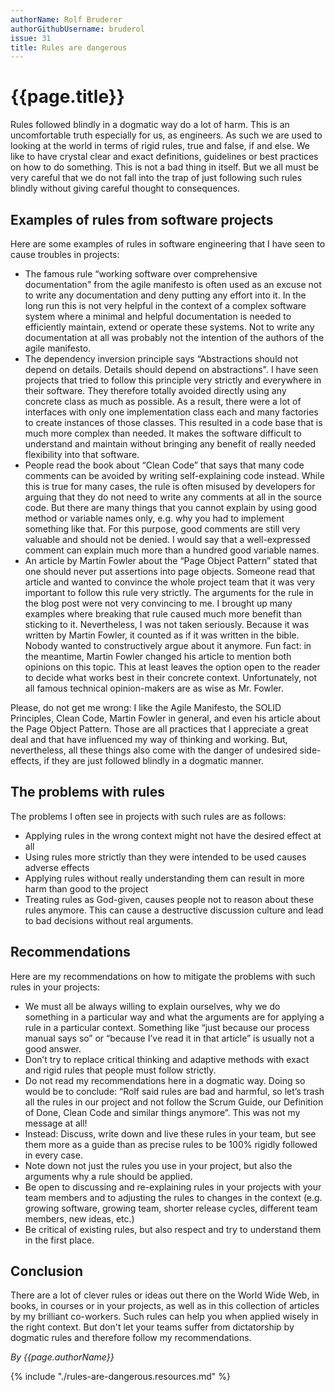 ```yaml
---
authorName: Rolf Bruderer
authorGithubUsername: bruderol
issue: 31
title: Rules are dangerous
---
```

# {{page.title}}

Rules followed blindly in a dogmatic way do a lot of harm. This is an uncomfortable truth especially for us, as engineers. As such we are used to looking at the world in terms of rigid rules, true and false, if and else. We like to have crystal clear and exact definitions, guidelines or best practices on how to do something. This is not a bad thing in itself. But we all must be very careful that we do not fall into the trap of just following such rules blindly without giving careful thought to consequences. 

## Examples of rules from software projects

Here are some examples of rules in software engineering that I have seen to cause troubles in projects:
* The famous rule “working software over comprehensive documentation" from the agile manifesto is often used as an excuse not to write any documentation and deny putting any effort into it. In the long run this is not very helpful in the context of a complex software system where a minimal and helpful documentation is needed to efficiently maintain, extend or operate these systems. Not to write any documentation at all was probably not the intention of the authors of the agile manifesto. 
* The dependency inversion principle says “Abstractions should not depend on details. Details should depend on abstractions". I have seen projects that tried to follow this principle very strictly and everywhere in their software. They therefore totally avoided directly using any concrete class as much as possible. As a result, there were a lot of interfaces with only one implementation class each and many factories to create instances of those classes. This resulted in a code base that is much more complex than needed. It makes the software difficult to understand and maintain without bringing any benefit of really needed flexibility into that software. 
* People read the book about “Clean Code” that says that many code comments can be avoided by writing self-explaining code instead. While this is true for many cases, the rule is often misused by developers for arguing that they do not need to write any comments at all in the source code. But there are many things that you cannot explain by using good method or variable names only, e.g. why you had to implement something like that. For this purpose, good comments are still very valuable and should not be denied. I would say that a well-expressed comment can explain much more than a hundred good variable names.
* An article by Martin Fowler about the “Page Object Pattern” stated that one should never put assertions into page objects. Someone read that article and wanted to convince the whole project team that it was very important to follow this rule very strictly. The arguments for the rule in the blog post were not very convincing to me. I brought up many examples where breaking that rule caused much more benefit than sticking to it. Nevertheless, I was not taken seriously. Because it was written by Martin Fowler, it counted as if it was written in the bible. Nobody wanted to constructively argue about it anymore. Fun fact: in the meantime, Martin Fowler changed his article to mention both opinions on this topic. This at least leaves the option open to the reader to decide what works best in their concrete context. Unfortunately, not all famous technical opinion-makers are as wise as Mr. Fowler.

Please, do not get me wrong: I like the Agile Manifesto, the SOLID Principles, Clean Code, Martin Fowler in general, and even his article about the Page Object Pattern. Those are all practices that I appreciate a great deal and that have influenced my way of thinking and working. But, nevertheless, all these things also come with the danger of undesired side-effects, if they are just followed blindly in a dogmatic manner.

## The problems with rules

The problems I often see in projects with such rules are as follows:
* Applying rules in the wrong context might not have the desired effect at all
* Using rules more strictly than they were intended to be used causes adverse effects
* Applying rules without really understanding them can result in more harm than good to the project 
* Treating rules as God-given, causes people not to reason about these rules anymore. This can cause a destructive discussion culture and lead to bad decisions without real arguments.

## Recommendations

Here are my recommendations on how to mitigate the problems with such rules in your projects:

* We must all be always willing to explain ourselves, why we do something in a particular way and what the arguments are for applying a rule in a particular context. Something like “just because our process manual says so” or “because I’ve read it in that article” is usually not a good answer.
* Don’t try to replace critical thinking and adaptive methods with exact and rigid rules that people must follow strictly. 
* Do not read my recommendations here in a dogmatic way. Doing so would be to conclude: “Rolf said rules are bad and harmful, so let’s trash all the rules in our project and not follow the Scrum Guide, our Definition of Done, Clean Code and similar things anymore”. This was not my message at all! 
* Instead: Discuss, write down and live these rules in your team, but see them more as a guide than as precise rules to be 100% rigidly followed in every case.
* Note down not just the rules you use in your project, but also the arguments why a rule should be applied. 
* Be open to discussing and re-explaining rules in your projects with your team members and to adjusting the rules to changes in the context (e.g. growing software, growing team, shorter release cycles, different team members, new ideas, etc.)
* Be critical of existing rules, but also respect and try to understand them in the first place.

## Conclusion

There are a lot of clever rules or ideas out there on the World Wide Web, in books, in courses or in your projects, as well as in this collection of articles by my brilliant co-workers. Such rules can help you when applied wisely in the right context. But don't let your teams suffer from dictatorship by dogmatic rules and therefore follow my recommendations.
  
*By {{page.authorName}}*

{% include "./rules-are-dangerous.resources.md" %}